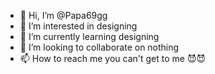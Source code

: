- 👋 Hi, I’m @Papa69gg
- 👀 I’m interested in designing
- 🌱 I’m currently learning designing
- 💞️ I’m looking to collaborate on nothing
- 📫 How to reach me you can't get to me 😈😈

<!---
Papa69gg/Papa69gg is a ✨ special ✨ repository because its `README.md` (this file) appears on your GitHub profile.
You can click the Preview link to take a look at your changes.
--->
